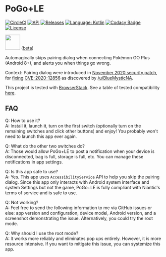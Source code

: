 # PoGo+LE

[![CircleCI](https://circleci.com/gh/Mygod/pogoplusle.svg?style=shield)](https://circleci.com/gh/Mygod/pogoplusle)
[![API](https://img.shields.io/badge/API-24%2B-brightgreen.svg?style=flat)](https://android-arsenal.com/api?level=24)
[![Releases](https://img.shields.io/github/downloads/Mygod/pogoplusle/total.svg)](https://github.com/Mygod/pogoplusle/releases)
[![Language: Kotlin](https://img.shields.io/github/languages/top/Mygod/pogoplusle.svg)](https://github.com/Mygod/pogoplusle/search?l=kotlin)
[![Codacy Badge](https://app.codacy.com/project/badge/Grade/e70e52b1a58045819b505c09edcae816)](https://www.codacy.com/gh/Mygod/pogoplusle/dashboard?utm_source=github.com&amp;utm_medium=referral&amp;utm_content=Mygod/pogoplusle&amp;utm_campaign=Badge_Grade)
[![License](https://img.shields.io/github/license/Mygod/pogoplusle.svg)](LICENSE)

<a href="https://play.google.com/store/apps/details?id=be.mygod.pogoplusplus"><img src="https://play.google.com/intl/en_us/badges/images/generic/en-play-badge.png" height="48"></a>
([beta](https://play.google.com/apps/testing/be.mygod.pogoplusplus))

Automagically skips pairing dialog when connecting Pokémon GO Plus (Android 8+), and alerts you when things go wrong.

Context: Pairing dialog were introduced in [November 2020 security patch](https://source.android.com/security/bulletin/2020-11-01), for [fixing](https://android.googlesource.com/platform/system/bt/+/b3f12befdc4def7d695b6f1049cd02238eb1e4a8) [CVE-2020-12856](https://github.com/alwentiu/COVIDSafe-CVE-2020-12856) as discovered by [/u/BlueMysticNA](https://www.reddit.com/r/TheSilphRoad/comments/jujfm4/comment/gcdk4eb/).

This project is tested with [BrowserStack](https://email.browserstack.com/c/eJwljEtuwyAQQE9T77D4DeAFZ4mAGRyU2DSAZfX2Re36fcgLY0EIBSAW9BAB7VK8UeiU1hk0x_iQKsjItykZQkqKWy1sdmsvSK_yYbnR56JzsIzsu-LVKfQh2BHKqdjeiE6GYDeILm1MdgvjS3Oa-L3OtD-R-mtN9ViePrgtoI2UuBMpCjBSa0hWO4pamqyXt7_ve42t3p1aHyH9l80fP3vFPi4sdd73v_skv_bLR70).
See a table of tested compatibility [here](https://github.com/Mygod/pogoplusle/wiki/Device-compatibility-table-for-Bluetooth-pairing-assistant).

## FAQ

Q: How to use it?  
A: Install it, launch it, turn on the first switch (optionally turn on the remaining switches and click other buttons) and enjoy! You probably won't need to launch this app ever again.

Q: What do the other two switches do?  
A: Those would allow PoGo+LE to post a notification when your device is disconnected, bag is full, storage is full, etc. You can manage these notifications in app settings.

Q: Is this app safe to use?  
A: Yes. This app uses `AccessibilityService` API to help you skip the pairing dialog. Since this app only interacts with Android system interface and system Settings but not the game, PoGo+LE is fully compliant with Niantic's terms of service and is safe to use.

Q: Not working?  
A: Feel free to send the following information to me via GitHub issues or else: app version and configuration, device model, Android version, and a screenshot demonstrating the issue. Alternatively, you could try the root mode.

Q: Why should I use the root mode?  
A: It works more reliably and eliminates pop ups entirely. However, it is more resource intensive. If you want to mitigate this issue, you can systemize this app.
